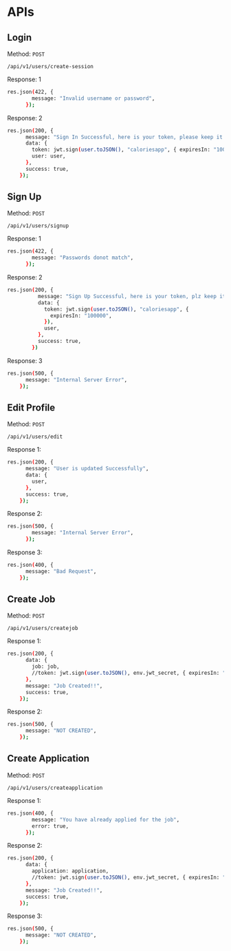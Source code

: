 # APIs

## Login

Method: `POST`

`/api/v1/users/create-session`

Response: 1

```sh
res.json(422, {
        message: "Invalid username or password",
      });
```

Response: 2

```sh
res.json(200, {
      message: "Sign In Successful, here is your token, please keep it safe",
      data: {
        token: jwt.sign(user.toJSON(), "caloriesapp", { expiresIn: "100000" }),
        user: user,
      },
      success: true,
    });
```

## Sign Up

Method: `POST`

`/api/v1/users/signup`

Response: 1

```sh
res.json(422, {
        message: "Passwords donot match",
      });
```

Response: 2

```sh
res.json(200, {
          message: "Sign Up Successful, here is your token, plz keep it safe",
          data: {
            token: jwt.sign(user.toJSON(), "caloriesapp", {
              expiresIn: "100000",
            }),
            user,
          },
          success: true,
        })
```

Response: 3

```sh
res.json(500, {
      message: "Internal Server Error",
    });
```

## Edit Profile

Method: `POST`

`/api/v1/users/edit`

Response 1:

```sh
res.json(200, {
      message: "User is updated Successfully",
      data: {
        user,
      },
      success: true,
    });
```

Response 2:

```sh
res.json(500, {
        message: "Internal Server Error",
      });
```

Response 3:
```sh
res.json(400, {
      message: "Bad Request",
    });
```

## Create Job

Method: `POST`

`/api/v1/users/createjob`

Response 1:

```sh
res.json(200, {
      data: {
        job: job,
        //token: jwt.sign(user.toJSON(), env.jwt_secret, { expiresIn: "100000" })
      },
      message: "Job Created!!",
      success: true,
    });
```

Response 2:

```sh
res.json(500, {
      message: "NOT CREATED",
    });
```

## Create Application

Method: `POST`

`/api/v1/users/createapplication`

Response 1:

```sh
res.json(400, {
        message: "You have already applied for the job",
        error: true,
      });
```

Response 2: 

```sh
res.json(200, {
      data: {
        application: application,
        //token: jwt.sign(user.toJSON(), env.jwt_secret, { expiresIn: "100000" })
      },
      message: "Job Created!!",
      success: true,
    });
```

Response 3:

```sh
res.json(500, {
      message: "NOT CREATED",
    });
```
